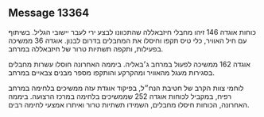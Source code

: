 ## Message 13364

כוחות אוגדה 146 זיהו מחבלי חיזבאללה שהתכוונו לבצע ירי לעבר יישובי הגליל. בשיתוף עם חיל האוויר, כלי טיס תקפו וחיסלו את המחבלים בדרום לבנון.
אוגדה 36 ממשיכה בפעילות, ותקפה תשתיות טרור של חיזבאללה במרחב.

אוגדה 162 ממשיכה לפעול במרחב ג׳באליה. ביממה האחרונה חוסלו עשרות מחבלים בסגירות מעגל מהאוויר ומהקרקע והותקפו מספר מבנים צבאיים במרחב.

לוחמי צוות הקרב של חטיבת הנח״ל, בפיקוד אוגדת עזה ממשיכים בלחימה במרחב רפיח, במקביל לכוחות אוגדה 252 שממשיכים בלחימה במרכז הרצועה. ביממה האחרונה, הכוחות חיסלו מחבלים, השמידו תשתיות טרור ואיתרו אמצעי לחימה רבים.

